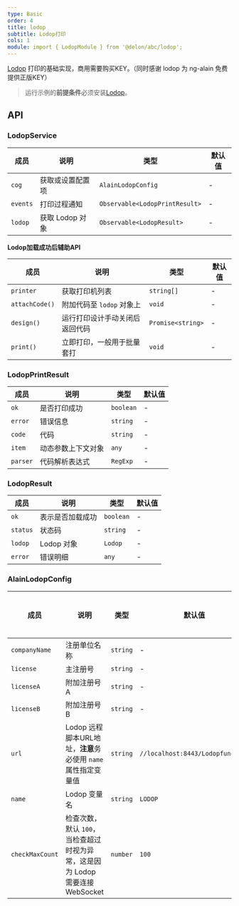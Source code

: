 ```yaml
---
type: Basic
order: 4
title: lodop
subtitle: Lodop打印
cols: 1
module: import { LodopModule } from '@delon/abc/lodop';
---
```


[Lodop](http://c-lodop.com/) 打印的基础实现，商用需要购买KEY。（同时感谢 lodop 为 ng-alain 免费提供正版KEY）

> 运行示例的**前提条件**必须安装[Lodop](http://c-lodop.com/download.html)。

## API

### LodopService

| 成员 | 说明 | 类型 | 默认值 |
|----|----|----|-----|
| `cog` | 获取或设置配置项 | `AlainLodopConfig` | - |
| `events` | 打印过程通知 | `Observable<LodopPrintResult>` | - |
| `lodop` | 获取 Lodop 对象 | `Observable<LodopResult>` | - |

**Lodop加载成功后辅助API**

| 成员 | 说明 | 类型 | 默认值 |
|----|----|----|-----|
| `printer` | 获取打印机列表 | `string[]` | - |
| `attachCode()` | 附加代码至 `lodop` 对象上 | `void` | - |
| `design()` | 运行打印设计手动关闭后返回代码 | `Promise<string>` | - |
| `print()` | 立即打印，一般用于批量套打 | `void` | - |

### LodopPrintResult

| 成员 | 说明 | 类型 | 默认值 |
|----|----|----|-----|
| `ok` | 是否打印成功 | `boolean` | - |
| `error` | 错误信息 | `string` | - |
| `code` | 代码 | `string` | - |
| `item` | 动态参数上下文对象 | `any` | - |
| `parser` | 代码解析表达式 | `RegExp` | - |

### LodopResult

| 成员 | 说明 | 类型 | 默认值 |
|----|----|----|-----|
| `ok` | 表示是否加载成功 | `boolean` | - |
| `status` | 状态码 | `string` | - |
| `lodop` | Lodop 对象 | `Lodop` | - |
| `error` | 错误明细 | `any` | - |

### AlainLodopConfig

| 成员 | 说明 | 类型 | 默认值 | 全局配置 |
|----|----|----|-----|------|
| `companyName` | 注册单位名称 | `string` | - | ✅ |
| `license` | 主注册号 | `string` | - | ✅ |
| `licenseA` | 附加注册号A | `string` | - | ✅ |
| `licenseB` | 附加注册号B | `string` | - | ✅ |
| `url` | Lodop 远程脚本URL地址，**注意**务必使用 `name` 属性指定变量值 | `string` | `//localhost:8443/Lodopfuncs.js` | ✅ |
| `name` | Lodop 变量名 | `string` | `LODOP` | ✅ |
| `checkMaxCount` | 检查次数，默认 `100`，当检查超过时视为异常，这是因为 Lodop 需要连接 WebSocket | `number` | `100` | ✅ |
